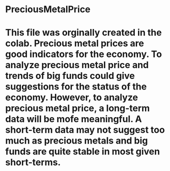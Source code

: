 # PreciousMetalPrice
# This file was orginally created in the colab. Precious metal prices are good indicators for the economy. To analyze precious metal price and trends of big funds could give suggestions for the status of the economy. However, to analyze precious metal price, a long-term data will be mofe meaningful. A short-term data may not suggest too much  as precious metals and big funds are quite stable in most given short-terms.
